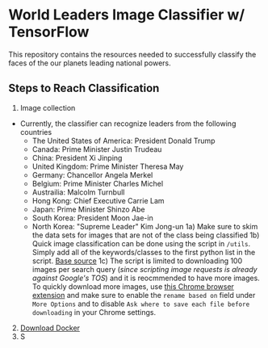 # World Leaders Image Classifier w/ TensorFlow
This repository contains the resources needed to successfully classify the faces of the our planets leading national powers. 

## Steps to Reach Classification
1) Image collection
 - Currently, the classifier can recognize leaders from the following countries
   - The United States of America: President Donald Trump
   - Canada: Prime Minister Justin Trudeau
   - China: President Xi Jinping
   - United Kingdom: Prime Minister Theresa May
   - Germany: Chancellor Angela Merkel
   - Belgium: Prime Minister Charles Michel
   - Austrailia: Malcolm Turnbull
   - Hong Kong: Chief Executive Carrie Lam
   - Japan: Prime Minister Shinzo Abe
   - South Korea: President Moon Jae-in
   - North Korea: "Supreme Leader" Kim Jong-un
1a) Make sure to skim the data sets for images that are not of the class being classified
1b) Quick image classification can be done using the script in `/utils`. Simply add all of the keywords/classes to the first python list in the script. [Base source](https://github.com/speedious/google-images-download/blob/720b464cc2dbe8a6cb0b9004362addf3d93ce65a/google-images-download.py)
1c) The script is limited to downloading 100 images per search query (*since scripting image requests is already against Google's TOS*) and it is reocmmended to have more images. To quickly download more images, use [this Chrome browser extension](https://chrome.google.com/webstore/detail/fatkun-batch-download-ima/nnjjahlikiabnchcpehcpkdeckfgnohf) and make sure to enable the `rename based on` field under `More Options` and to disable `Ask where to save each file before downloading` in your Chrome settings.

2) [Download Docker](https://www.docker.com/get-docker)
3) S

